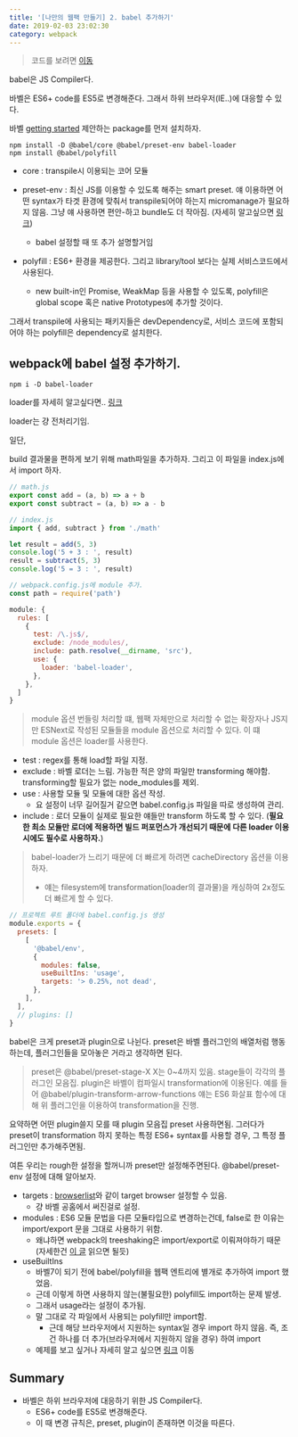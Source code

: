 ```yaml
---
title: '[나만의 웹팩 만들기] 2. babel 추가하기'
date: 2019-02-03 23:02:30
category: webpack
---
```


> 코드를 보려면 [이동](https://github.com/hoilzz/create-react-packzz/tree/2-add-babel)

babel은 JS Compiler다.

바벨은 ES6+ code를 ES5로 변경해준다. 그래서 하위 브라우저(IE..)에 대응할 수 있다.

바벨 [getting started](https://babeljs.io/docs/en/usage) 제안하는 package를 먼저 설치하자.

```
npm install -D @babel/core @babel/preset-env babel-loader
npm install @babel/polyfill
```

- core : transpile시 이용되는 코어 모듈
- preset-env : 최신 JS를 이용할 수 있도록 해주는 smart preset. 얘 이용하면 어떤 syntax가 타겟 환경에 맞춰서 transpile되어야 하는지 micromanage가 필요하지 않음. 그냥 얘 사용하면 편안-하고 bundle도 더 작아짐. (자세히 알고싶으면 [링크](https://babeljs.io/docs/en/babel-preset-env))

  - babel 설정할 때 또 추가 설명할거임

- polyfill : ES6+ 환경을 제공한다. 그리고 library/tool 보다는 실제 서비스코드에서 사용된다.
  - new built-in인 Promise, WeakMap 등을 사용할 수 있도록, polyfill은 global scope 혹은 native Prototypes에 추가할 것이다.

그래서 transpile에 사용되는 패키지들은 devDependency로, 서비스 코드에 포함되어야 하는 polyfill은 dependency로 설치한다.

## webpack에 babel 설정 추가하기.

```
npm i -D babel-loader
```

loader를 자세히 알고싶다면.. [링크](https://github.com/hoilzz/TIL/blob/master/FrontEnd/webpack/%EA%B3%B5%ED%99%88%EB%B2%88%EC%97%AD/loader.md)

loader는 걍 전처리기임.

일단,

build 결과물을 편하게 보기 위해 math파일을 추가하자.
그리고 이 파일을 index.js에서 import 하자.

```js
// math.js
export const add = (a, b) => a + b
export const subtract = (a, b) => a - b

// index.js
import { add, subtract } from './math'

let result = add(5, 3)
console.log('5 + 3 : ', result)
result = subtract(5, 3)
console.log('5 = 3 : ', result)
```

```js
// webpack.config.js에 module 추가.
const path = require('path')

module: {
  rules: [
    {
      test: /\.js$/,
      exclude: /node_modules/,
      include: path.resolve(__dirname, 'src'),
      use: {
        loader: 'babel-loader',
      },
    },
  ]
}
```

> module 옵션
> 번들링 처리할 떄, 웹팩 자체만으로 처리할 수 없는 확장자나 JS지만 ESNext로 작성된 모듈들을 module 옵션으로 처리할 수 있다. 이 떄 module 옵션은 loader를 사용한다.

- test : regex를 통해 load할 파일 지정.
- exclude : 바벨 로더는 느림. 가능한 적은 양의 파일만 transforming 해야함. transforming할 필요가 없는 node_modules를 제외.
- use : 사용할 모듈 및 모듈에 대한 옵션 작성.
  - 요 설정이 너무 길어질거 같으면 babel.config.js 파일을 따로 생성하여 관리.
- include : 로더 모듈이 실제로 필요한 얘들만 transform 하도록 할 수 있다. (**필요한 최소 모듈만 로더에 적용하면 빌드 퍼포먼스가 개선되기 때문에 다른 loader 이용시에도 필수로 사용하자.**)

> babel-loader가 느리기 때문에 더 빠르게 하려면
> cacheDirectory 옵션을 이용하자.
>
> - 얘는 filesystem에 transformation(loader의 결과물)을 캐싱하여 2x정도 더 빠르게 할 수 있다.

```js
// 프로젝트 루트 폴더에 babel.config.js 생성
module.exports = {
  presets: [
    [
      '@babel/env',
      {
        modules: false,
        useBuiltIns: 'usage',
        targets: '> 0.25%, not dead',
      },
    ],
  ],
  // plugins: []
}
```

babel은 크게 preset과 plugin으로 나뉜다.
preset은 바벨 플러그인의 배열처럼 행동하는데, 플러그인들을 모아놓은 거라고 생각하면 된다.

> preset은 @babel/preset-stage-X X는 0~4까지 있음. stage들이 각각의 플러그인 모음집.
> plugin은 바벨이 컴파일시 transformation에 이용된다.
> 예를 들어 @babel/plugin-transform-arrow-functions 얘는 ES6 화살표 함수에 대해 위 플러그인을 이용하여 transformation을 진행.

요약하면 어떤 plugin쓸지 모를 때 plugin 모음집 preset 사용하면됨. 그러다가 preset이 transformation 하지 못하는 특정 ES6+ syntax를 사용할 경우, 그 특정 플러그인만 추가해주면됨.

여튼 우리는 rough한 설정을 할꺼니까 preset만 설정해주면된다.
@babel/preset-env 설정에 대해 알아보자.

- targets : [browserlist](https://github.com/browserslist/browserslist)와 같이 target browser 설정할 수 있음.
  - 걍 바벨 공홈에서 써진걸로 설정.
- modules : ES6 모듈 문법을 다른 모듈타입으로 변경하는건데, false로 한 이유는 import/export 문을 그대로 사용하기 위함.
  - 왜냐하면 webpack의 treeshaking은 import/export로 이뤄져야하기 때문(자세한건 [이 글](https://medium.com/naver-fe-platform/webpack%EC%97%90%EC%84%9C-tree-shaking-%EC%A0%81%EC%9A%A9%ED%95%98%EA%B8%B0-1748e0e0c365) 읽으면 될듯)
- useBuiltIns
  - 바벨7이 되기 전에 babel/polyfill을 웹팩 엔트리에 별개로 추가하여 import 했었음.
  - 근데 이렇게 하면 사용하지 않는(불필요한) polyfill도 import하는 문제 발생.
  - 그래서 usage라는 설정이 추가됨.
  - 말 그대로 각 파일에서 사용되는 polyfill만 import함.
    - 근데 해당 브라우저에서 지원하는 syntax일 경우 import 하지 않음. 즉, 조건 하나를 더 추가(브라우저에서 지원하지 않을 경우) 하여 import
  - 예제를 보고 싶거나 자세히 알고 싶으면 [링크](https://babeljs.io/docs/en/babel-preset-env#usebuiltins) 이동

## Summary

- 바벨은 하위 브라우저에 대응하기 위한 JS Compiler다.
  - ES6+ code를 ES5로 변경해준다.
  - 이 때 변경 규칙은, preset, plugin이 존재하면 이것을 따른다.
